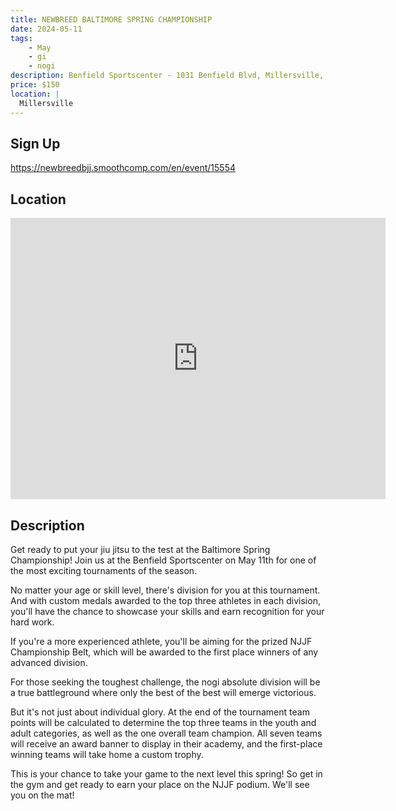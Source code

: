 ```yaml
---
title: NEWBREED BALTIMORE SPRING CHAMPIONSHIP
date: 2024-05-11
tags:
    - May
    - gi 
    - nogi 
description: Benfield Sportscenter - 1031 Benfield Blvd, Millersville, MD
price: $150
location: |
  Millersville
---
```

## Sign Up
https://newbreedbjj.smoothcomp.com/en/event/15554

## Location
<iframe src="https://www.google.com/maps/embed?pb=!1m18!1m12!1m3!1d12345.6789!2d-76.6304667!3d39.0940716!2m3!1f0!2f0!3f0!3m2!1i1024!2i768!4f13.1!3m3!1m2!1s0x0%3A0x0!2z39.0940716!5e0!3m2!1sen!2sus!4v1234567890" width="600" height="450" style="border:0;" allowfullscreen="" loading="lazy"></iframe>

## Description
Get ready to put your jiu jitsu to the test at the Baltimore Spring
Championship! Join us at the Benfield Sportscenter on May 11th for one of the most
exciting tournaments of the season.


No matter your age or skill level, there's division for you at this
tournament. And with custom medals awarded to the top three athletes in
each division, you'll have the chance to showcase your skills and earn
recognition for your hard work.


If you're a more experienced athlete, you'll be aiming for the prized
NJJF Championship Belt, which will be awarded to the first place winners
of any advanced division.


For those seeking the toughest challenge, the nogi absolute division
will be a true battleground where only the best of the best will emerge
victorious.


But it's not just about individual glory. At the end of the tournament
team points will be calculated to determine the top three teams in the
youth and adult categories, as well as the one overall team champion.
All seven teams will receive an award banner to display in their
academy, and the first-place winning teams will take home a custom
trophy.


This is your chance to take your game to the next level this spring! So
get in the gym and get ready to earn your place on the NJJF podium.
We'll see you on the mat!